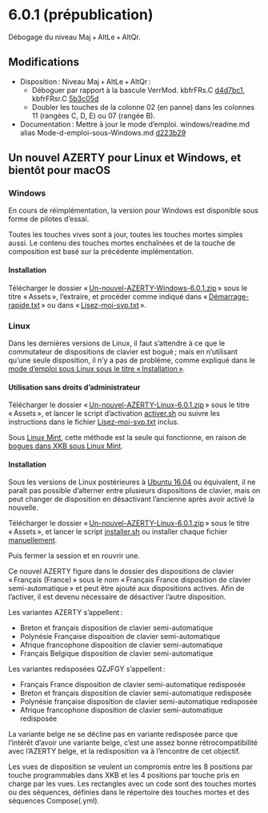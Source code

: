 # 6.0.1 (prépublication)

Débogage du niveau Maj + AltLe + AltQr.

## Modifications

* Disposition : Niveau Maj + AltLe + AltQr :
	* Déboguer par rapport à la bascule VerrMod. kbfrFRs.C [d4d7bc1](https://github.com/dispoclavier/nouvel-azerty/commit/d4d7bc1305c97a80bdcd9cac1924bbb292ebd6b6), kbfrFRsr.C [5b3c05d](https://github.com/dispoclavier/nouvel-azerty/commit/5b3c05dfa4e52bb1264c80157e19631a1d99a7a8)
	* Doubler les touches de la colonne 02 (en panne) dans les colonnes 11 (rangées C, D, E) ou 07 (rangée B).
* Documentation : Mettre à jour le mode d’emploi. windows/readme.md alias Mode-d-emploi-sous-Windows.md [d223b29](https://github.com/dispoclavier/nouvel-azerty/commit/d223b292108c9c17affc87ac9c9aa8354c4750e1)

## Un nouvel AZERTY pour Linux et Windows, et bientôt pour macOS

### Windows

En cours de réimplémentation, la version pour Windows est disponible sous forme de pilotes d’essai.

Toutes les touches vives sont à jour, toutes les touches mortes simples aussi. Le contenu des touches mortes enchaînées et de la touche de composition est basé sur la précédente implémentation.

#### Installation

Télécharger le dossier « [Un-nouvel-AZERTY-Windows-6.0.1.zip](https://github.com/dispoclavier/nouvel-azerty/releases/download/6.0.1/Un-nouvel-AZERTY-Windows-6.0.1.zip) » sous le titre « Assets », l’extraire, et procéder comme indiqué dans « [Démarrage-rapide.txt](https://github.com/dispoclavier/nouvel-azerty/blob/main/windows/D%C3%A9marrage-rapide.txt) » ou dans « [Lisez-moi-svp.txt](https://github.com/dispoclavier/nouvel-azerty/blob/main/windows/Lisez-moi-svp.txt) ».

### Linux

Dans les dernières versions de Linux, il faut s’attendre à ce que le commutateur de dispositions de clavier est bogué ; mais en n’utilisant qu’une seule disposition, il n’y a pas de problème, comme expliqué dans le [mode d’emploi sous Linux sous le titre « Installation »](https://github.com/dispoclavier/nouvel-azerty/blob/main/linux-chromeos/readme.md#installation).

#### Utilisation sans droits d’administrateur

Télécharger le dossier « [Un-nouvel-AZERTY-Linux-6.0.1.zip](https://github.com/dispoclavier/nouvel-azerty/releases/download/6.0.1/Un-nouvel-AZERTY-Linux-6.0.1.zip) » sous le titre « Assets », et lancer le script d’activation [activer.sh](https://github.com/dispoclavier/nouvel-azerty/blob/main/linux-chromeos/activer.sh) ou suivre les instructions dans le fichier [Lisez-moi-svp.txt](https://github.com/dispoclavier/nouvel-azerty/blob/main/linux-chromeos/Lisez-moi-svp.txt) inclus.

Sous [Linux Mint](https://www.linuxmint.com/edition.php?id=311), cette méthode est la seule qui fonctionne, en raison de [bogues dans XKB sous Linux Mint](https://github.com/dispoclavier/nouvel-azerty/blob/main/linux-chromeos/readme.md#linux-mint).

#### Installation

Sous les versions de Linux postérieures à [Ubuntu 16.04](https://releases.ubuntu.com/16.04/) ou équivalent, il ne paraît pas possible d’alterner entre plusieurs dispositions de clavier, mais on peut changer de disposition en désactivant l’ancienne après avoir activé la nouvelle.

Télécharger le dossier « [Un-nouvel-AZERTY-Linux-6.0.1.zip](https://github.com/dispoclavier/nouvel-azerty/releases/download/6.0.1/Un-nouvel-AZERTY-Linux-6.0.1.zip) » sous le titre « Assets », et lancer le script [installer.sh](https://github.com/dispoclavier/nouvel-azerty/blob/main/linux-chromeos/outils/installer.sh) ou installer chaque fichier [manuellement](https://github.com/dispoclavier/nouvel-azerty/blob/main/linux-chromeos/readme.md#installation-manuelle).

Puis fermer la session et en rouvrir une. 

Ce nouvel AZERTY figure dans le dossier des dispositions de clavier « Français (France) » sous le nom « Français France disposition de clavier semi-automatique » et peut être ajouté aux dispositions actives. Afin de l’activer, il est devenu nécessaire de désactiver l’autre disposition.

Les variantes AZERTY s’appellent :

* Breton et français disposition de clavier semi-automatique
* Polynésie Française disposition de clavier semi-automatique
* Afrique francophone disposition de clavier semi-automatique
* Français Belgique disposition de clavier semi-automatique

Les variantes redisposées QZJFGY s’appellent :

* Français France disposition de clavier semi-automatique redisposée
* Breton et français disposition de clavier semi-automatique redisposée
* Polynésie française disposition de clavier semi-automatique redisposée
* Afrique francophone disposition de clavier semi-automatique redisposée

La variante belge ne se décline pas en variante redisposée parce que l’intérêt d’avoir une variante belge, c’est une assez bonne rétrocompatibilité avec l’AZERTY belge, et la redisposition va à l’encontre de cet objectif.

Les vues de disposition se veulent un compromis entre les 8 positions par touche programmables dans XKB et les 4 positions par touche pris en charge par les vues. Les rectangles avec un code sont des touches mortes ou des séquences, définies dans le répertoire des touches mortes et des séquences Compose(.yml).
